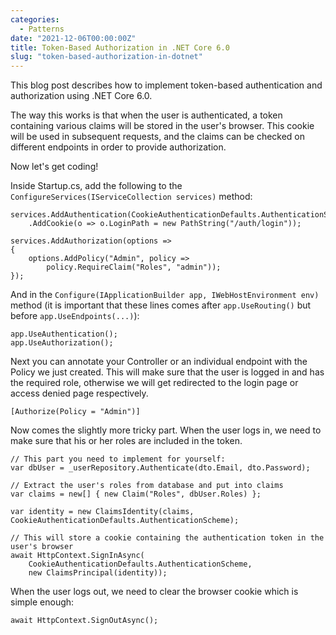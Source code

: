 ```yaml
---
categories:
  - Patterns
date: "2021-12-06T00:00:00Z"
title: Token-Based Authorization in .NET Core 6.0
slug: "token-based-authorization-in-dotnet"
---
```


This blog post describes how to implement token-based authentication and authorization using .NET Core 6.0.

The way this works is that when the user is authenticated, a token containing various claims will be stored in the user's browser.
This cookie will be used in subsequent requests, and the claims can be checked on different endpoints in order to provide authorization.

Now let's get coding!

Inside Startup.cs, add the following to the `ConfigureServices(IServiceCollection services)` method:

```
services.AddAuthentication(CookieAuthenticationDefaults.AuthenticationScheme)
    .AddCookie(o => o.LoginPath = new PathString("/auth/login"));

services.AddAuthorization(options =>
{
    options.AddPolicy("Admin", policy =>
        policy.RequireClaim("Roles", "admin"));
});
```

And in the `Configure(IApplicationBuilder app, IWebHostEnvironment env)` method (it is important that these lines comes after `app.UseRouting()` but before `app.UseEndpoints(...)`):

```
app.UseAuthentication();
app.UseAuthorization();
```

Next you can annotate your Controller or an individual endpoint with the Policy we just created. This will make sure that the user is logged in and has the required role, otherwise we will get redirected to the login page or access denied page respectively.

```
[Authorize(Policy = "Admin")]
```

Now comes the slightly more tricky part. When the user logs in, we need to make sure that his or her roles are included in the token.

```
// This part you need to implement for yourself:
var dbUser = _userRepository.Authenticate(dto.Email, dto.Password);

// Extract the user's roles from database and put into claims
var claims = new[] { new Claim("Roles", dbUser.Roles) };

var identity = new ClaimsIdentity(claims, CookieAuthenticationDefaults.AuthenticationScheme);

// This will store a cookie containing the authentication token in the user's browser
await HttpContext.SignInAsync(
    CookieAuthenticationDefaults.AuthenticationScheme, 
    new ClaimsPrincipal(identity));
```

When the user logs out, we need to clear the browser cookie which is simple enough:

```
await HttpContext.SignOutAsync();
```

